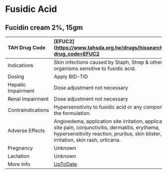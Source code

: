 # Fusidic Acid

## Fucidin cream 2%, 15gm

| TAH Drug Code      | [EFUC2](https://www.tahsda.org.tw/drugs/hissearch.php?drug_code=EFUC2                                                                                                                           |
|:-------------------|:------------------------------------------------------------------------------------------------------------------------------------------------------------------------------------------------|
| Indications        | Skin infections caused by Staph, Strep & other organisms sensitive to fusidic acid.                                                                                                             |
| Dosing             | Apply BID-TID                                                                                                                                                                                   |
| Hepatic Impairment | Dose adjustment not necessary                                                                                                                                                                   |
| Renal Impairment   | Dose adjustment not necessary                                                                                                                                                                   |
| Contraindications  | Hypersensitivity to fusidic acid or any component of the formulation.                                                                                                                           |
| Adverse Effects    | Angioedema, application site irritation, application site pain, conjunctivitis, dermatitis, erythema, hypersensitivity reaction, pruritus, skin blister, skin irritation, skin rash, urticaria. |
| Pregnancy          | Unknown                                                                                                                                                                                         |
| Lactation          | Unknown                                                                                                                                                                                         |
| More Info          | [UpToDate](https://www.uptodate.com/contents/fusidic-acid-drug-information)                                                                                                                     |


